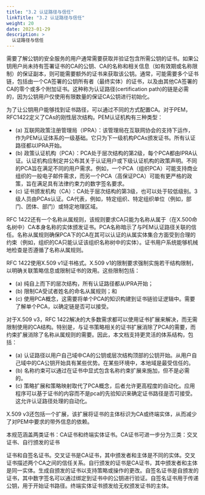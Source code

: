 ```yaml
---
title: "3.2 认证路径与信任"
linkTitle: "3.2 认证路径与信任"
weight: 20
date: 2023-01-29
description: >
  认证路径与信任
---
```




需要了解公钥的安全服务的用户通常需要获取并验证包含所需公钥的证书。如果公钥用户尚未持有签署证书的CA的公钥、CA的名称和相关信息（如有效期或名称限制）的保证副本，则可能需要额外的证书来获取该公钥。通常，可能需要多个证书链，包括由一个CA签署的公钥所有者（最终实体）的证书，以及由其他CA签署的CA的零个或多个附加证书。这种称为认证路径(certification path)的链是必需的，因为公钥用户仅使用有限数量的保证CA公钥进行初始化。

为了让公钥用户能够找到证书路径，可以通过不同的方式配置CA。对于PEM，RFC1422定义了CAs的刚性层次结构。PEM认证机构有三种类型：

- (a) 互联网政策注册管理局（IPRA）：该管理局在互联网协会的支持下运作，作为PEM认证体系的一级基础。它只为下一级机构PCAs颁发证书。所有认证路径都以IPRA开始。
- (b) 政策认证机构（PCA）：PCA处于层次结构的第2级，每个PCA都由IPRA认证。认证机构应制定并公布其关于认证用户或下级认证机构的政策声明。不同的PCA旨在满足不同的用户需求。例如，一个PCA（组织PCA）可能支持商业组织的一般电子邮件需求，而另一个PCA（高保证PCA）可能有更严格的政策，旨在满足具有法律约束力的数字签名要求。
- (c) 证书颁发机构（CA）：CA处于层次结构的第3级，也可以处于较低级别。3级人员由PCAs认证。CA代表，例如，特定组织、特定组织单位（例如，部门、团体、部门）或特定地理区域。

RFC 1422还有一个名称从属规则，该规则要求CA只能为名称从属于（在X.500命名树中）CA本身名称的实体颁发证书。PCA名称暗示了与PEM认证路径关联的信任。名称从属规则确保PCA下的CA在其可以认证的从属实体集合方面受到合理的约束（例如，组织的CA只能认证该组织名称树中的实体）。证书用户系统能够机械地检查是否遵循了名称从属规则。

RFC 1422使用X.509 v1证书格式。X.509 v1的限制要求强制实施若干结构限制，以明确关联策略信息或限制证书的效用。这些限制包括：

- (a) 纯自上而下的层次结构，所有认证路径都从IPRA开始；
- (b) 限制CA受试者姓名的命名从属规则；和
- (c) 使用PCA概念，这需要将单个PCA的知识构建到证书链验证逻辑中。需要了解单个PCA，以确定链是否可以接受。

对于X.509 v3，RFC 1422解决的大多数需求都可以使用证书扩展来解决，而无需限制使用的CA结构。特别是，与证书策略相关的证书扩展消除了PCA的需要，而约束扩展消除了名称从属规则的需要。因此，本文档支持更灵活的体系结构，包括：

- (a) 认证路径以用户自己域中CA的公钥或层次结构顶部的公钥开始。从用户自己域中的CA公钥开始具有某些优势。在某些环境中，本地域是最受信任的。
- (b) 名称约束可以通过在证书中显式包含名称约束扩展来施加，但不是必需的。
- (c) 策略扩展和策略映射取代了PCA概念，后者允许更高程度的自动化。应用程序可以基于证书的内容而不是pca的先验知识来确定证书路径是否可接受。这允许认证路径处理的自动化。

X.509 v3还包括一个扩展，该扩展将证书的主体标识为CA或终端实体，从而减少了对PEM中要求的带外信息的依赖。

本规范涵盖两类证书：CA证书和终端实体证书。CA证书可进一步分为三类：交叉证书、自行颁发的证书

证书和自签名证书。交叉证书是CA证书，其中颁发者和主体是不同的实体。交叉证书描述两个CA之间的信任关系。自行颁发的证书是CA证书，其中颁发者和主体是同一实体。生成自颁发的证书以支持策略或操作的更改。自签名证书是自颁发的证书，其中数字签名可以通过绑定到证书中的公钥进行验证。自签名证书用于传递公钥，用于开始证书路径。终端实体证书颁发给无权颁发证书的主体。





